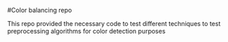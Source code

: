 #Color balancing repo

This repo provided the necessary code to test different techniques to test preprocessing algorithms for color detection purposes
